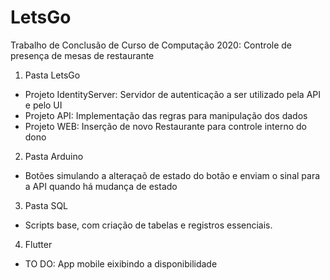 # LetsGo
Trabalho de Conclusão de Curso de Computação 2020: Controle de presença de mesas de restaurante

1. Pasta LetsGo
  - Projeto IdentityServer: Servidor de autenticação a ser utilizado pela API e pelo UI
  - Projeto API: Implementação das regras para manipulação dos dados
  - Projeto WEB: Inserção de novo Restaurante para controle interno do dono
 
2. Pasta Arduino
  - Botões simulando a alteraçaõ de estado do botão e enviam o sinal para a API quando há mudança de estado
  
3. Pasta SQL
  - Scripts base, com criação de tabelas e registros essenciais.
 
4. Flutter
  - TO DO: App mobile eixibindo a disponibilidade

